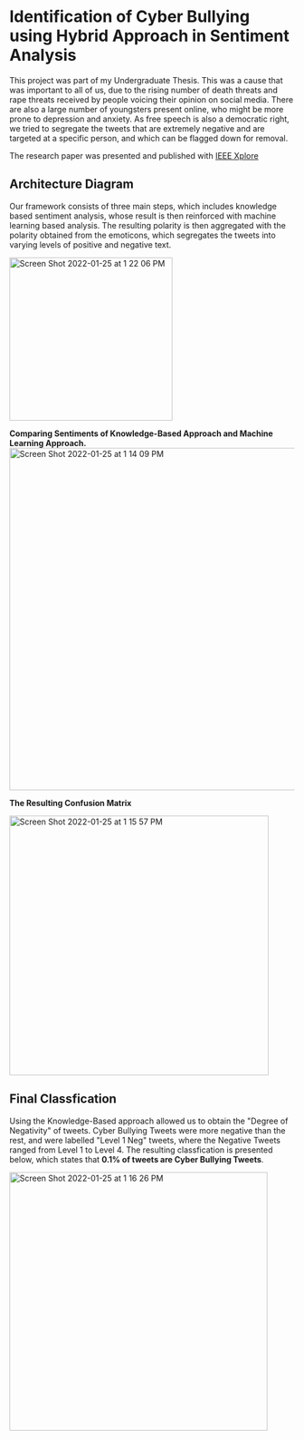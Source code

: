 # Identification of Cyber Bullying using Hybrid Approach in Sentiment Analysis

This project was part of my Undergraduate Thesis. This was a cause that was important to all of us, due to the rising number of death threats and rape threats received by people voicing their opinion on social media. There are also a large number of youngsters present online, who might be more prone to depression and anxiety. As free speech is also a democratic right, we tried to segregate the tweets that are extremely negative and are targeted at a specific person, and which can be flagged down for removal.

The research paper was presented and published with [IEEE Xplore](https://ieeexplore.ieee.org/document/9001476)

## Architecture Diagram

Our framework consists of three main steps, which includes knowledge based sentiment analysis, whose result is then reinforced with machine learning based analysis. The resulting polarity is then aggregated with the polarity obtained from the emoticons, which segregates the tweets into varying levels of positive and negative text.

<img width="288" alt="Screen Shot 2022-01-25 at 1 22 06 PM" src="https://user-images.githubusercontent.com/22598639/151062134-e685da95-c195-4e5b-8456-9c61343b4e3a.png">


**Comparing Sentiments of Knowledge-Based Approach and Machine Learning Approach.**
<img width="604" alt="Screen Shot 2022-01-25 at 1 14 09 PM" src="https://user-images.githubusercontent.com/22598639/151060854-be6aa6e5-00fa-4b9d-912f-0ceb105aa53d.png">


**The Resulting Confusion Matrix**

<img width="458" alt="Screen Shot 2022-01-25 at 1 15 57 PM" src="https://user-images.githubusercontent.com/22598639/151061079-20e49ebf-7903-4bfd-ba1b-4299a878756d.png">



## Final Classfication

Using the Knowledge-Based approach allowed us to obtain the "Degree of Negativity" of tweets. Cyber Bullying Tweets were more negative than the rest, and were labelled "Level 1 Neg" tweets, where the Negative Tweets ranged from Level 1 to Level 4. 
The resulting classfication is presented below, which states that **0.1% of tweets are Cyber Bullying Tweets**.

<img width="456" alt="Screen Shot 2022-01-25 at 1 16 26 PM" src="https://user-images.githubusercontent.com/22598639/151062001-5f28cc61-224d-48d3-b99c-c8fee42d3bc0.png">
